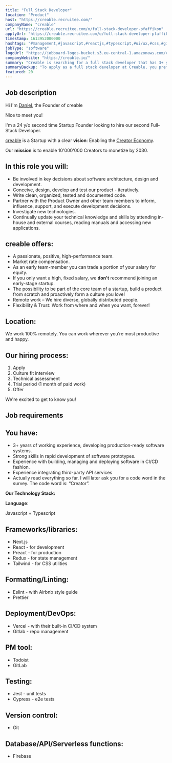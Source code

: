 ```yaml
---
title: "Full Stack Developer"
location: "Product"
host: "https://creable.recruitee.com/"
companyName: "creable"
url: "https://creable.recruitee.com/o/full-stack-developer-pfaffikon"
applyUrl: "https://creable.recruitee.com/o/full-stack-developer-pfaffikon/c/new"
timestamp: 1613952000000
hashtags: "#management,#javascript,#reactjs,#typescript,#ui/ux,#css,#git,#marketing,#office,#firebase"
jobType: "software"
logoUrl: "https://jobboard-logos-bucket.s3.eu-central-1.amazonaws.com/creable"
companyWebsite: "https://creable.io/"
summary: "Creable is searching for a full stack developer that has 3+ years of working experience, developing production-ready software systems."
summaryBackup: "To apply as a full stack developer at Creable, you preferably need to have some knowledge of: #management, #javascript, #reactjs."
featured: 20
---
```


## Job description

Hi I'm [Daniel](https://www.linkedin.com/in/daniel-koss-286645127/), the Founder of creable

Nice to meet you!

I'm a 24 y/o second time Startup Founder looking to hire our second Full-Stack Developer.

[creable](https://creable.io/) is a Startup with a clear **vision**: Enabling the [Creator Economy](https://hugo.pm/mapping-the-creator-economy/).

Our **mission** is to enable 10'000'000 Creators to monetize by 2030.

## In this role you will:

*   Be involved in key decisions about software architecture, design and development.
*   Conceive, design, develop and test our product - iteratively.
*   Write clean, organized, tested and documented code.
*   Partner with the Product Owner and other team members to inform, influence, support, and execute development decisions.
*   Investigate new technologies.
*   Continually update your technical knowledge and skills by attending in-house and external courses, reading manuals and accessing new applications.

## creable offers:

*   A passionate, positive, high-performance team.
*   Market rate compensation.
*   As an early team-member you can trade a portion of your salary for equity.
*   If you only want a high, fixed salary, we **don't** recommend joining an early-stage startup.
*   The possibility to be part of the core team of a startup, build a product from scratch and proactively form a culture you love!
*   Remote work – We hire diverse, globally distributed people.
*   Flexibility & Trust: Work from where and when you want, forever!

## Location:

We work 100% remotely. You can work wherever you’re most productive and happy.

## Our hiring process:

1.  Apply
2.  Culture fit interview
3.  Technical assessment
4.  Trial period (1 month of paid work)
5.  Offer

We're excited to get to know you!

## Job requirements

## You have:

*   3+ years of working experience, developing production-ready software systems.
*   Strong skills in rapid development of software prototypes.
*   Experience with building, managing and deploying software in CI/CD fashion.
*   Experience integrating third-party API services
*   Actually read everything so far. I will later ask you for a code word in the survey. The code word is: “Creator”.

**Our Technology Stack:**

**Language**:

Javascript + Typescript

## Frameworks/libraries:

*   Next.js
*   React - for development
*   Preact - for production
*   Redux - for state management
*   Tailwind - for CSS utilities

## Formatting/Linting:

*   Eslint - with Airbnb style guide
*   Prettier

## Deployment/DevOps:

*   Vercel - with their built-in CI/CD system
*   Gitlab - repo management

## PM tool:

*   Todoist
*   GitLab

## Testing:

*   Jest - unit tests
*   Cypress - e2e tests

## Version control:

*   Git

## Database/API/Serverless functions:

*   Firebase
